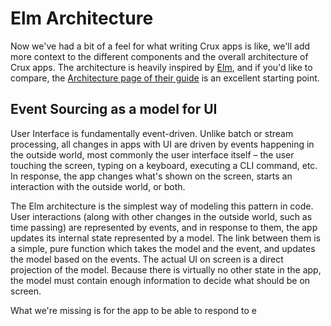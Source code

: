 # Elm Architecture

Now we've had a bit of a feel for what writing Crux apps is like, we'll add more context to the different components and the overall architecture of Crux apps. The architecture is heavily inspired by [Elm](http://elm-lang.org), and if you'd like to compare, the [Architecture page of their guide](https://guide.elm-lang.org/architecture/) is an excellent starting point.

## Event Sourcing as a model for UI

User Interface is fundamentally event-driven. Unlike batch or stream processing, all changes in apps with UI are driven by events happening in the outside world, most commonly the user interface itself – the user touching the screen, typing on a keyboard, executing a CLI command, etc. In response, the app changes what's shown on the screen, starts an interaction with the outside world, or both.

The Elm architecture is the simplest way of modeling this pattern in code. User interactions (along with other changes in the outside world, such as time passing) are represented by events, and in response to them, the app updates its internal state represented by a model. The link between them is a simple, pure function which takes the model and the event, and updates the model based on the events. The actual UI on screen is a direct projection of the model. Because there is virtually no other state in the app, the model must contain enough information to decide what should be on screen.

What we're missing is for the app to be able to respond to e